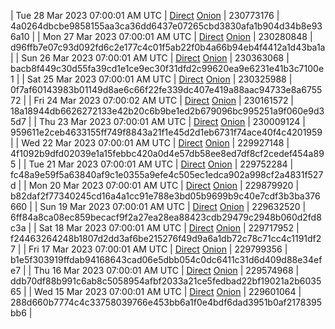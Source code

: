 | Tue 28 Mar 2023 07:00:01 AM UTC | [Direct](https://oshi.at/AePt) [Onion](http://5ety7tpkim5me6eszuwcje7bmy25pbtrjtue7zkqqgziljwqy3rrikqd.onion/AePt) | 230773176 | 4a0264dbcbe9858155aa3ca36dd6437e07265cbd3830afa1b904d34b8e936a10 | 
| Mon 27 Mar 2023 07:00:01 AM UTC | [Direct](https://oshi.at/QEFa) [Onion](http://5ety7tpkim5me6eszuwcje7bmy25pbtrjtue7zkqqgziljwqy3rrikqd.onion/QEFa) | 230280848 | d96ffb7e07c93d092fd6c2e177c4c01f5ab22f0b4a66b94eb4f4412a1d43ba1a | 
| Sun 26 Mar 2023 07:00:01 AM UTC | [Direct](https://oshi.at/rJRo) [Onion](http://5ety7tpkim5me6eszuwcje7bmy25pbtrjtue7zkqqgziljwqy3rrikqd.onion/rJRo) | 230363068 | bacb8f449c30d55fa39cd1e1ce9ec30f31dfd2c99620ea9e6231e41b3c7100e1 | 
| Sat 25 Mar 2023 07:00:01 AM UTC | [Direct](https://oshi.at/crts) [Onion](http://5ety7tpkim5me6eszuwcje7bmy25pbtrjtue7zkqqgziljwqy3rrikqd.onion/crts) | 230325988 | 0f7af60143983b01149d8ae6c66f22fe339dc407e419a88aac94733e8a675572 | 
| Fri 24 Mar 2023 07:00:02 AM UTC | [Direct](https://oshi.at/Bedq) [Onion](http://5ety7tpkim5me6eszuwcje7bmy25pbtrjtue7zkqqgziljwqy3rrikqd.onion/Bedq) | 230161572 | 18a18944db6626272133e42b20c6b9be1ed2b679096bc995251a9f060e9d35d7 | 
| Thu 23 Mar 2023 07:00:01 AM UTC | [Direct](https://oshi.at/JkJR) [Onion](http://5ety7tpkim5me6eszuwcje7bmy25pbtrjtue7zkqqgziljwqy3rrikqd.onion/JkJR) | 230009124 | 959611e2ceb4633155ff749f8843a21f1e45d2d1eb6731f74ace40f4c4201959 | 
| Wed 22 Mar 2023 07:00:01 AM UTC | [Direct](https://oshi.at/nVBk) [Onion](http://5ety7tpkim5me6eszuwcje7bmy25pbtrjtue7zkqqgziljwqy3rrikqd.onion/nVBk) | 229927148 | 4f1092b9dfd02039e1a15febbc420a0d4e57db58ee8ed7df8cf2cedef454a895 | 
| Tue 21 Mar 2023 07:00:01 AM UTC | [Direct](https://oshi.at/yguD) [Onion](http://5ety7tpkim5me6eszuwcje7bmy25pbtrjtue7zkqqgziljwqy3rrikqd.onion/yguD) | 229752284 | fc48a9e59f5a63840af9c1e0355a9efe4c505ec1edca902a998cf2a4831f527d | 
| Mon 20 Mar 2023 07:00:01 AM UTC | [Direct](https://oshi.at/ciFP) [Onion](http://5ety7tpkim5me6eszuwcje7bmy25pbtrjtue7zkqqgziljwqy3rrikqd.onion/ciFP) | 229879920 | b82daf2f77340245cd16a4a1cc91e788e3bd05b9699b9c40e7cdf3b3ba376660 | 
| Sun 19 Mar 2023 07:00:01 AM UTC | [Direct](https://oshi.at/dxdK) [Onion](http://5ety7tpkim5me6eszuwcje7bmy25pbtrjtue7zkqqgziljwqy3rrikqd.onion/dxdK) | 229632520 | 6ff84a8ca08ec859becacf9f2a27ea28ea88423cdb29479c2948b060d2fd8c3a | 
| Sat 18 Mar 2023 07:00:01 AM UTC | [Direct](https://oshi.at/tgtt) [Onion](http://5ety7tpkim5me6eszuwcje7bmy25pbtrjtue7zkqqgziljwqy3rrikqd.onion/tgtt) | 229717952 | f24463264248b1807d2dd3af6be215276f49d9a6a1db72c78c71cc4c1191df27 | 
| Fri 17 Mar 2023 07:00:01 AM UTC | [Direct](https://oshi.at/QEge) [Onion](http://5ety7tpkim5me6eszuwcje7bmy25pbtrjtue7zkqqgziljwqy3rrikqd.onion/QEge) | 229799356 | b1e5f303919ffdab94168643cad06e5dbb054c0dc6411c31d6d409d88e34efe7 | 
| Thu 16 Mar 2023 07:00:01 AM UTC | [Direct](https://oshi.at/WrsY) [Onion](http://5ety7tpkim5me6eszuwcje7bmy25pbtrjtue7zkqqgziljwqy3rrikqd.onion/WrsY) | 229574968 | ddb70df88b991c6ab8c5058954afbf2033a21ce5fedbad22bf19021a2b603565 | 
| Wed 15 Mar 2023 07:00:01 AM UTC | [Direct](https://oshi.at/WcPW) [Onion](http://5ety7tpkim5me6eszuwcje7bmy25pbtrjtue7zkqqgziljwqy3rrikqd.onion/WcPW) | 229601064 | 288d660b7774c4c33758039766e453bb6a1f0e4bdf6dad3951b0af2178395bb6 | 
